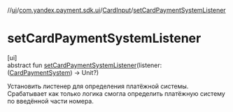 //[ui](../../../index.md)/[com.yandex.payment.sdk.ui](../index.md)/[CardInput](index.md)/[setCardPaymentSystemListener](set-card-payment-system-listener.md)

# setCardPaymentSystemListener

[ui]\
abstract fun [setCardPaymentSystemListener](set-card-payment-system-listener.md)(listener: ([CardPaymentSystem](../../../../core/core/com.yandex.payment.sdk.core.data/-card-payment-system/index.md)) -> Unit?)

Установить листенер для определения платёжной системы. Срабатывает как только логика смогла определить платёжную систему по введённой части номера.
